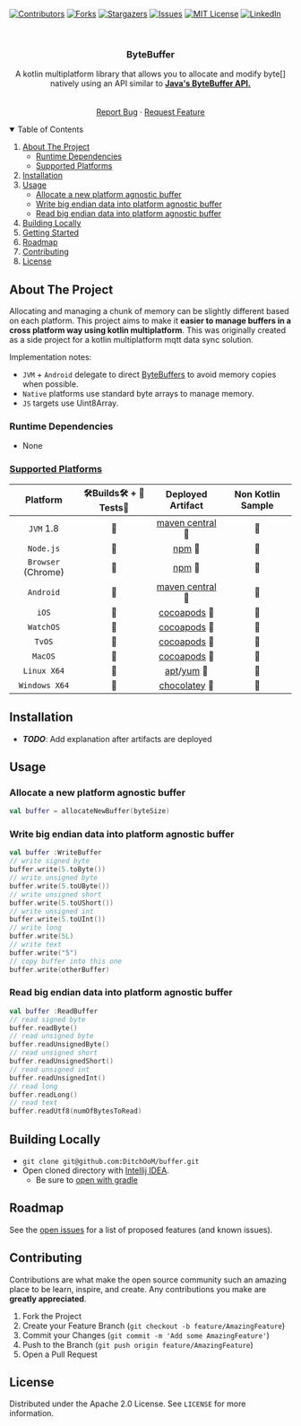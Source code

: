 [![Contributors][contributors-shield]][contributors-url]
[![Forks][forks-shield]][forks-url]
[![Stargazers][stars-shield]][stars-url]
[![Issues][issues-shield]][issues-url]
[![MIT License][license-shield]][license-url]
[![LinkedIn][linkedin-shield]][linkedin-url]



<!-- PROJECT LOGO -->
<!--suppress ALL -->

<br />
<p align="center">
<h3 align="center">ByteBuffer</h3>

<p align="center">
A kotlin multiplatform library that allows you to allocate and modify byte[] natively using an API similar to <a href="https://docs.oracle.com/javase/8/docs/api/java/nio/ByteBuffer.html"><strong>Java's ByteBuffer API.</strong></a>
<br />
<!-- <a href="https://github.com/DitchOoM/buffer"><strong>Explore the docs »</strong></a> -->
<br />
<br />
<!-- <a href="https://github.com/DitchOoM/buffer">View Demo</a>
· -->
<a href="https://github.com/DitchOoM/buffer/issues">Report Bug</a>
·
<a href="https://github.com/DitchOoM/buffer/issues">Request Feature</a>
</p>


<details open="open">
  <summary>Table of Contents</summary>
  <ol>
    <li>
      <a href="#about-the-project">About The Project</a>
      <ul>
        <li><a href="#runtime-dependencies">Runtime Dependencies</a></li>
      </ul>
      <ul>
        <li><a href="#supported-platforms">Supported Platforms</a></li>
      </ul>
    </li>
    <li><a href="#installation">Installation</a></li>
    <li>
      <a href="#usage">Usage</a>
      <ul>
        <li><a href="#allocate-a-new-platform-agnostic-buffer">Allocate a new platform agnostic buffer</a></li>
        <li><a href="#write-big-endian-data-into-platform-agnostic-buffer">Write big endian data into platform agnostic buffer</a></li>
        <li><a href="#read-big-endian-data-into-platform-agnostic-buffer">Read big endian data into platform agnostic buffer</a></li>
      </ul>
    </li>
    <li>
      <a href="#building-locally">Building Locally</a>
    </li>
    <li><a href="#getting-started">Getting Started</a></li>
    <li><a href="#roadmap">Roadmap</a></li>
    <li><a href="#contributing">Contributing</a></li>
    <li><a href="#license">License</a></li>
  </ol>
</details>

## About The Project

Allocating and managing a chunk of memory can be slightly different based on each platform. This project aims to make
it **easier to manage buffers in a cross platform way using kotlin multiplatform**. This was originally created as a
side project for a kotlin multiplatform mqtt data sync solution.

Implementation notes:

* `JVM` + `Android` delegate to direct [ByteBuffers][byte-buffer-api] to avoid memory copies when possible.
* `Native` platforms use standard byte arrays to manage memory.
* `JS` targets use Uint8Array.

### Runtime Dependencies

* None

### [Supported Platforms](https://kotlinlang.org/docs/reference/mpp-supported-platforms.html)

| Platform | 🛠Builds🛠 + 🔬Tests🔬 | Deployed Artifact | Non Kotlin Sample |  
| :---: | :---: | :---: | :---: |
| `JVM` 1.8 |🚀| [maven central][maven-central] 🔮|🔮|
| `Node.js` |🚀|[npm][npm] 🔮|🔮|
| `Browser` (Chrome) |🚀|[npm][npm] 🔮|🔮|
| `Android` |🚀|[maven central][maven-central]  🔮|🔮|
| `iOS` |🚀|[cocoapods][cocoapods] 🔮|🔮|
| `WatchOS` |🚀|[cocoapods][cocoapods] 🔮|🔮|
| `TvOS` |🚀|[cocoapods][cocoapods] 🔮|🔮|
| `MacOS` |🚀|[cocoapods][cocoapods] 🔮|🔮|
| `Linux X64` |🚀|[apt][apt]/[yum][yum] 🔮|🔮|
| `Windows X64` |🚀|[chocolatey][chocolately] 🔮|🔮|

## Installation

- **_TODO_**: Add explanation after artifacts are deployed

## Usage

### Allocate a new platform agnostic buffer

```kotlin
val buffer = allocateNewBuffer(byteSize)
```

### Write big endian data into platform agnostic buffer

```kotlin
val buffer :WriteBuffer
// write signed byte
buffer.write(5.toByte())
// write unsigned byte
buffer.write(5.toUByte())
// write unsigned short
buffer.write(5.toUShort())
// write unsigned int
buffer.write(5.toUInt())
// write long
buffer.write(5L)
// write text
buffer.write("5")
// copy buffer into this one
buffer.write(otherBuffer)
```

### Read big endian data into platform agnostic buffer

```kotlin
val buffer :ReadBuffer
// read signed byte
buffer.readByte()
// read unsigned byte
buffer.readUnsignedByte()
// read unsigned short
buffer.readUnsignedShort()
// read unsigned int
buffer.readUnsignedInt()
// read long
buffer.readLong()
// read text
buffer.readUtf8(numOfBytesToRead)
```

## Building Locally

- `git clone git@github.com:DitchOoM/buffer.git`
- Open cloned directory with [Intellij IDEA](https://www.jetbrains.com/idea/download).
    - Be sure to [open with gradle](https://www.jetbrains.com/help/idea/gradle.html#gradle_import_project_start)

## Roadmap

See the [open issues](https://github.com/DitchOoM/buffer/issues) for a list of proposed features (and known issues).

## Contributing

Contributions are what make the open source community such an amazing place to be learn, inspire, and create. Any
contributions you make are **greatly appreciated**.

1. Fork the Project
2. Create your Feature Branch (`git checkout -b feature/AmazingFeature`)
3. Commit your Changes (`git commit -m 'Add some AmazingFeature'`)
4. Push to the Branch (`git push origin feature/AmazingFeature`)
5. Open a Pull Request

## License

Distributed under the Apache 2.0 License. See `LICENSE` for more information.

[contributors-shield]: https://img.shields.io/github/contributors/DitchOoM/buffer.svg?style=for-the-badge

[contributors-url]: https://github.com/DitchOoM/ByteBuffer/graphs/contributors

[forks-shield]: https://img.shields.io/github/forks/DitchOoM/ByteBuffer.svg?style=for-the-badge

[forks-url]: https://github.com/DitchOoM/ByteBuffer/network/members

[stars-shield]: https://img.shields.io/github/stars/DitchOoM/ByteBuffer.svg?style=for-the-badge

[stars-url]: https://github.com/DitchOoM/ByteBuffer/stargazers

[issues-shield]: https://img.shields.io/github/issues/DitchOoM/ByteBuffer.svg?style=for-the-badge

[issues-url]: https://github.com/DitchOoM/ByteBuffer/issues

[license-shield]: https://img.shields.io/github/license/DitchOoM/ByteBuffer.svg?style=for-the-badge

[license-url]: https://github.com/DitchOoM/ByteBuffer/blob/master/LICENSE.md

[linkedin-shield]: https://img.shields.io/badge/-LinkedIn-black.svg?style=for-the-badge&logo=linkedin&colorB=555

[linkedin-url]: https://www.linkedin.com/in/thebehera

[byte-buffer-api]: https://docs.oracle.com/javase/8/docs/api/java/nio/ByteBuffer.html

[maven-central]: https://search.maven.org/search?q=com.ditchoom

[npm]: https://www.npmjs.com/search?q=ditchoom-bytebuffer

[cocoapods]: https://cocoapods.org/pods/DitchOoM-ByteBuffer

[apt]: https://packages.ubuntu.com/search?keywords=ditchoom&searchon=names&suite=groovy&section=all

[yum]: https://pkgs.org/search/?q=DitchOoM-ByteBuffer

[chocolately]: https://chocolatey.org/packages?q=DitchOoM-ByteBuffer